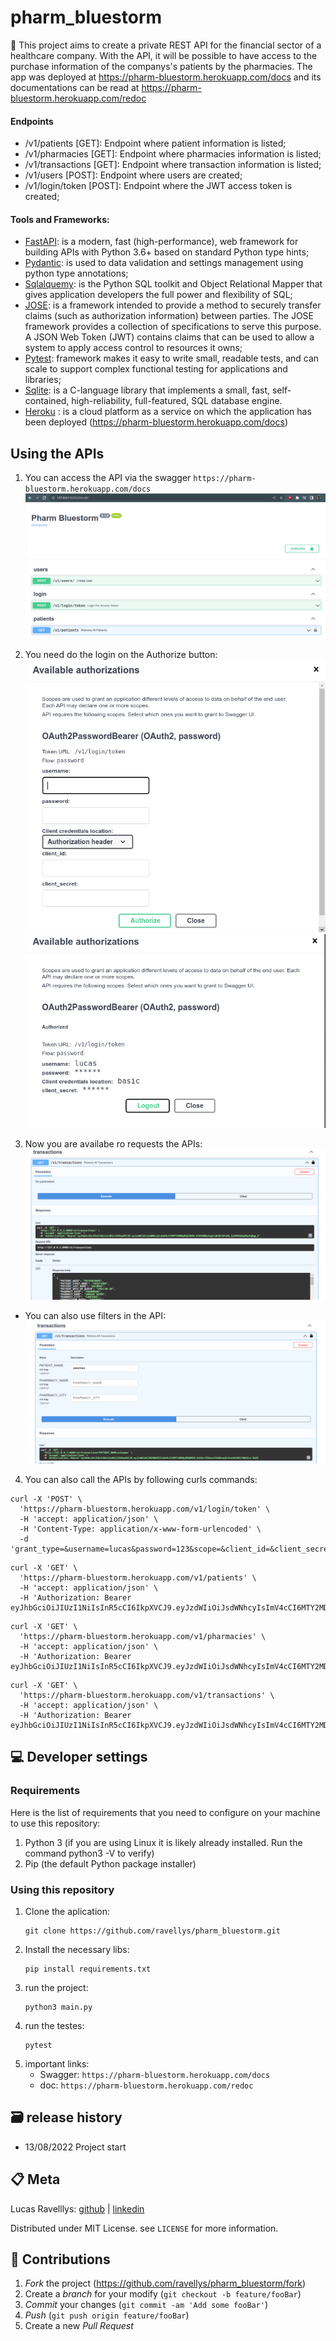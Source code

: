 # pharm_bluestorm
📜 This project aims to create a private REST API for the financial sector of a healthcare company.
With the API, it will be possible to have access to the purchase information of the companys's patients
by the pharmacies. The app was deployed at https://pharm-bluestorm.herokuapp.com/docs 
and its documentations can be read at https://pharm-bluestorm.herokuapp.com/redoc

#### Endpoints
- /v1/patients [GET]: Endpoint where patient information is listed;
- /v1/pharmacies [GET]: Endpoint where pharmacies information is listed;
- /v1/transactions [GET]: Endpoint where transaction information is listed;
- /v1/users [POST]: Endpoint where users are created;
- /v1/login/token [POST]: Endpoint where the JWT access token is created;

#### Tools and Frameworks:
- [FastAPI](https://fastapi.tiangolo.com/): is a modern, fast (high-performance), web framework for building APIs with Python 3.6+ based on standard Python type hints;
- [Pydantic](https://pydantic-docs.helpmanual.io/): is used to data validation and settings management using python type annotations;
- [Sqlalquemy](https://www.sqlalchemy.org/): is the Python SQL toolkit and Object Relational Mapper that gives application developers the full power and flexibility of SQL;
- [JOSE](https://pypi.org/project/jose/):  is a framework intended to provide a method to securely transfer claims (such as authorization information) between parties. The JOSE framework provides a collection of specifications to serve this purpose. A JSON Web Token (JWT) contains claims that can be used to allow a system to apply access control to resources it owns;
- [Pytest](https://docs.pytest.org/en/7.1.x/):  framework makes it easy to write small, readable tests, and can scale to support complex functional testing for applications and libraries;
- [Sqlite](https://www.sqlite.org/index.html):  is a C-language library that implements a small, fast, self-contained, high-reliability, full-featured, SQL database engine.
- [Heroku](https://dashboard.heroku.com/apps) : is a cloud platform as a service on which the application has been deployed (https://pharm-bluestorm.herokuapp.com/docs)

## Using the APIs

1. You can access the API via the swagger `https://pharm-bluestorm.herokuapp.com/docs`
![docs](./readme_images/docs.png)

2. You need do the login on the Authorize button:
![docs](./readme_images/login-1.png)
![docs](./readme_images/login-2.png)

3. Now you are availabe ro requests the APIs:
![docs](./readme_images/transactions.png)

- You can also use filters in the API:
![docs](./readme_images/transaction_with_filters.png)


4. You can also call the APIs by following curls commands:
```shell
curl -X 'POST' \
  'https://pharm-bluestorm.herokuapp.com/v1/login/token' \
  -H 'accept: application/json' \
  -H 'Content-Type: application/x-www-form-urlencoded' \
  -d 'grant_type=&username=lucas&password=123&scope=&client_id=&client_secret='
```

```shell
curl -X 'GET' \
  'https://pharm-bluestorm.herokuapp.com/v1/patients' \
  -H 'accept: application/json' \
  -H 'Authorization: Bearer eyJhbGciOiJIUzI1NiIsInR5cCI6IkpXVCJ9.eyJzdWIiOiJsdWNhcyIsImV4cCI6MTY2MDQyMjE2N30.0lRtWQQu4zg1ldb38rQTxAG_Sj9PEUm2qVGyfqDgq_E'
```
```shell
curl -X 'GET' \
  'https://pharm-bluestorm.herokuapp.com/v1/pharmacies' \
  -H 'accept: application/json' \
  -H 'Authorization: Bearer eyJhbGciOiJIUzI1NiIsInR5cCI6IkpXVCJ9.eyJzdWIiOiJsdWNhcyIsImV4cCI6MTY2MDQyMjE2N30.0lRtWQQu4zg1ldb38rQTxAG_Sj9PEUm2qVGyfqDgq_E'
```
```shell
curl -X 'GET' \
  'https://pharm-bluestorm.herokuapp.com/v1/transactions' \
  -H 'accept: application/json' \
  -H 'Authorization: Bearer eyJhbGciOiJIUzI1NiIsInR5cCI6IkpXVCJ9.eyJzdWIiOiJsdWNhcyIsImV4cCI6MTY2MDQyMjE2N30.0lRtWQQu4zg1ldb38rQTxAG_Sj9PEUm2qVGyfqDgq_E'
```

## 💻  Developer settings

### Requirements
Here is the list of requirements that you need to configure on your machine to use this repository:

1. Python 3 (if you are using Linux it is likely already installed. Run the command python3 -V to verify)
2. Pip (the default Python package installer)

### Using this repository
1. Clone the aplication:
    ```shell
    git clone https://github.com/ravellys/pharm_bluestorm.git
    ```
2. Install the necessary libs:
    ```shell
    pip install requirements.txt
    ```
3. run the project:
    ```shell
    python3 main.py
    ```
4. run the testes:
    ```shell
    pytest
    ```
5. important links:
   - Swagger: `https://pharm-bluestorm.herokuapp.com/docs`
   - doc: `https://pharm-bluestorm.herokuapp.com/redoc`

## 🗃 release history
* 13/08/2022 Project start


## 📋 Meta

Lucas Ravelllys: [github](https://github.com/ravellys) | [linkedin](https://www.linkedin.com/in/ravellys/) 

Distributed under MIT License. see `LICENSE` for more information.


## 🚀 Contributions

1. _Fork_ the project (<https://github.com/ravellys/pharm_bluestorm/fork>)
2. Create a _branch_ for your modify (`git checkout -b feature/fooBar`)
3. _Commit_ your changes (`git commit -am 'Add some fooBar'`)
4. _Push_ (`git push origin feature/fooBar`)
5. Create a new _Pull Request_


